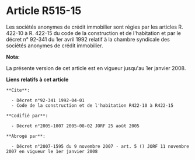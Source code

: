 # Article R515-15

Les sociétés anonymes de crédit immobilier sont régies par les articles R. 422-10 à R. 422-15 du code de la construction et
de l'habitation et par le décret n° 92-341 du 1er avril 1992 relatif à la chambre syndicale des sociétés anonymes de crédit
immobilier.

**Nota:**

La présente version de cet article est en vigueur jusqu'au 1er janvier 2008.

**Liens relatifs à cet article**

	**Cite**:

	  - Décret n°92-341 1992-04-01
	  - Code de la construction et de l'habitation R422-10 à R422-15

	**Codifié par**:

	  - Décret n°2005-1007 2005-08-02 JORF 25 août 2005

	**Abrogé par**:

	  - Décret n°2007-1595 du 9 novembre 2007 - art. 5 () JORF 11 novembre 2007 en vigueur le 1er janvier 2008

